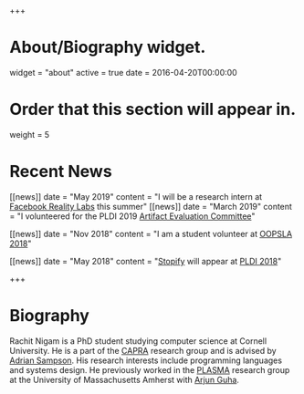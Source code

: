+++
# About/Biography widget.
widget = "about"
active = true
date = 2016-04-20T00:00:00

# Order that this section will appear in.
weight = 5

# Recent News
[[news]]
  date = "May 2019"
  content = "I will be a research intern at [Facebook Reality Labs](https://www.facebook.com/careers/areas-of-work/facebookrealitylabs/?teams[0]=Facebook%20Reality%20Labs<Paste>) this summer"
[[news]]
  date = "March 2019"
  content = "I volunteered for the PLDI 2019 [Artifact Evaluation Committee](https://pldi19.sigplan.org/committee/pldi-2019-pldi-research-artifacts-artifact-evaluation-committee)"

[[news]]
  date = "Nov 2018"
  content = "I am a student volunteer at [OOPSLA 2018](https://conf.researchr.org/track/splash-2018/splash-2018-OOPSLA)"

[[news]]
  date = "May 2018"
  content = "[Stopify](https://www.stopify.org/) will appear at [PLDI 2018](https://conf.researchr.org/home/pldi-2018)"

+++

# Biography

Rachit Nigam is a PhD student studying computer science at Cornell University.  He is a part of the [CAPRA](https://capra.cs.cornell.edu/) research group and is advised by [Adrian Sampson](https://www.cs.cornell.edu/~asampson/). His research interests include programming languages and systems design. He previously worked in the [PLASMA](https://plasma-umass.org/) research group at the University of Massachusetts Amherst with [Arjun Guha](http://people.cs.umass.edu/arjun).

